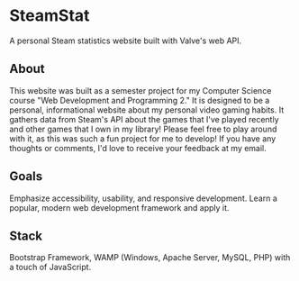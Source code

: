 # SteamStat
A personal Steam statistics website built with Valve's web API.

## About
This website was built as a semester project for my Computer Science course "Web Development and Programming 2."
It is designed to be a personal, informational website about my personal video gaming habits. It gathers data from Steam's API about the games that I've played recently and other games that I own in my library!
Please feel free to play around with it, as this was such a fun project for me to develop! If you have any thoughts or comments, I'd love to receive your feedback at my email.

## Goals
Emphasize accessibility, usability, and responsive development. Learn a popular, modern web development framework and apply it.

## Stack
Bootstrap Framework, WAMP (Windows, Apache Server, MySQL, PHP) with a touch of JavaScript.
